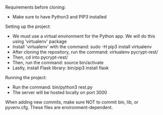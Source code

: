 Requirements before cloning:

- Make sure to have Python3 and PIP3 installed

Setting up the project:

- We must use a virtual environment for the Python app. We will do this using 'virtualenv' package
- Install 'virtualenv' with the command: sudo -H pip3 install virtualenv
- After cloning the repository, run the command: virtualenv pycrypt-rest/
- Then, cd into pycrypt-rest/
- Then, run the command: source bin/activate
- Lastly, install Flask library: bin/pip3 install flask

Running the project:

- Run the command: bin/python3 rest.py
- The server will be hosted locally on port 3000

When adding new commits, make sure NOT to commit bin, lib, or pyvenv.cfg. These files are environment-dependent.
